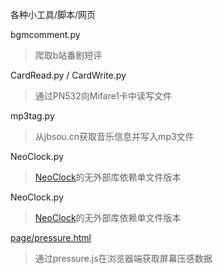 各种小工具/脚本/网页

bgmcomment.py  
>爬取b站番剧短评

CardRead.py / CardWrite.py
>通过PN532向Mifare1卡中读写文件

mp3tag.py
>从jbsou.cn获取音乐信息并写入mp3文件

NeoClock.py
>[NeoClock](https://github.com/k96e/NeoClock)的无外部库依赖单文件版本

NeoClock.py
>[NeoClock](https://github.com/k96e/NeoClock)的无外部库依赖单文件版本

[page/pressure.html](https://k96e.github.io/scripts/page/pressure.html)
>通过pressure.js在浏览器端获取屏幕压感数据
